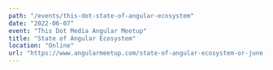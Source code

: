 ```yaml
---
path: "/events/this-dot-state-of-angular-ecosystem"
date: "2022-06-07"
event: "This Dot Media Angular Meetup"
title: "State of Angular Ecosystem"
location: "Online"
url: "https://www.angularmeetup.com/state-of-angular-ecosystem-or-june-2022"
---
```

